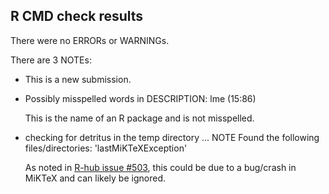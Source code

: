 ## R CMD check results

There were no ERRORs or WARNINGs.

There are 3 NOTEs:

-   This is a new submission.

-   Possibly misspelled words in DESCRIPTION: lme (15:86)

    This is the name of an R package and is not misspelled.

-   checking for detritus in the temp directory ... NOTE Found the following files/directories: 'lastMiKTeXException'

    As noted in [R-hub issue #503](https://github.com/r-hub/rhub/issues/503), this could be due to a bug/crash in MiKTeX and can likely be ignored.
